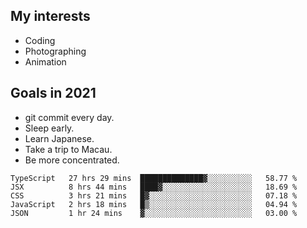 ## My interests

- Coding
- Photographing
- Animation

## Goals in 2021

- git commit every day.
- Sleep early.
- Learn Japanese.
- Take a trip to Macau.
- Be more concentrated.

<!--START_SECTION:waka-->
```text
TypeScript   27 hrs 29 mins  ██████████████▓░░░░░░░░░░   58.77 % 
JSX          8 hrs 44 mins   ████▓░░░░░░░░░░░░░░░░░░░░   18.69 % 
CSS          3 hrs 21 mins   █▓░░░░░░░░░░░░░░░░░░░░░░░   07.18 % 
JavaScript   2 hrs 18 mins   █▒░░░░░░░░░░░░░░░░░░░░░░░   04.94 % 
JSON         1 hr 24 mins    ▓░░░░░░░░░░░░░░░░░░░░░░░░   03.00 % 
```
<!--END_SECTION:waka-->
